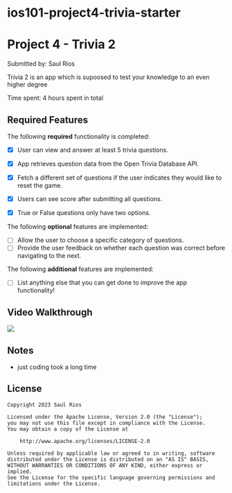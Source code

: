# ios101-project4-trivia-starter
# Project 4 - Trivia 2

Submitted by: Saul Rios

Trivia 2 is an app which is supoosed to test your knowledge to an even higher degree

Time spent: 4 hours spent in total

## Required Features

The following **required** functionality is completed:

- [x] User can view and answer at least 5 trivia questions.
- [x] App retrieves question data from the Open Trivia Database API.
- [x] Fetch a different set of questions if the user indicates they would like to reset the game.
- [x] Users can see score after submitting all questions.
- [x] True or False questions only have two options.


The following **optional** features are implemented:

  
- [ ] Allow the user to choose a specific category of questions.
- [ ] Provide the user feedback on whether each question was correct before navigating to the next.

The following **additional** features are implemented:

- [ ] List anything else that you can get done to improve the app functionality!

## Video Walkthrough

<div>
    <a href="https://www.loom.com/share/4e6dd6d2d8504ed683a98adda852295e">
    </a>
    <a href="https://www.loom.com/share/4e6dd6d2d8504ed683a98adda852295e">
      <img style="max-width:300px;" src="https://cdn.loom.com/sessions/thumbnails/4e6dd6d2d8504ed683a98adda852295e-with-play.gif">
    </a>
  </div>

## Notes

- just coding took a long time

## License

    Copyright 2023 Saul Rios

    Licensed under the Apache License, Version 2.0 (the "License");
    you may not use this file except in compliance with the License.
    You may obtain a copy of the License at

        http://www.apache.org/licenses/LICENSE-2.0

    Unless required by applicable law or agreed to in writing, software
    distributed under the License is distributed on an "AS IS" BASIS,
    WITHOUT WARRANTIES OR CONDITIONS OF ANY KIND, either express or implied.
    See the License for the specific language governing permissions and
    limitations under the License.
